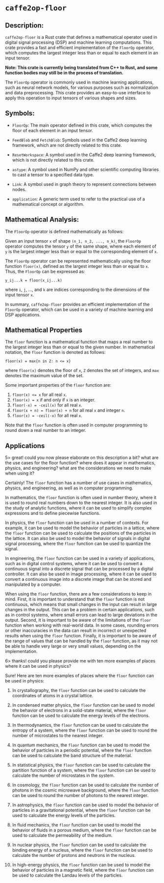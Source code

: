 # `caffe2op-floor`

## Description:

`caffe2op-floor` is a Rust crate that defines
a mathematical operator used in digital signal
processing (DSP) and machine learning
computations. This crate provides a fast and
efficient implementation of the `FloorOp`
operator, which computes the largest integer less
than or equal to each element in an input tensor.

**Note: This crate is currently being translated from C++ to Rust, and some function bodies may still be in the process of translation.**

The `FloorOp` operator is commonly used in machine
learning applications, such as neural network
models, for various purposes such as normalization
and data preprocessing. This crate provides an
easy-to-use interface to apply this operation to
input tensors of various shapes and sizes.

## Symbols:

- `FloorOp`: The main operator defined in this
  crate, which computes the floor of each element
  in an input tensor.

- `FeedBlob` and `FetchBlob`: Symbols used in the
  Caffe2 deep learning framework, which are not
  directly related to this crate.

- `ResetWorkspace`: A symbol used in the Caffe2
  deep learning framework, which is not directly
  related to this crate.

- `astype`: A symbol used in NumPy and other
  scientific computing libraries to cast a tensor
  to a specified data type.

- `Link`: A symbol used in graph theory to
  represent connections between nodes.

- `application`: A generic term used to refer to
  the practical use of a mathematical concept or
  algorithm.


## Mathematical Analysis:

The `FloorOp` operator is defined mathematically
as follows:

Given an input tensor `x` of shape `(n_1, n_2,
..., n_k)`, the `FloorOp` operator computes the
tensor `y` of the same shape, where each element
of `y` is the largest integer less than or equal
to the corresponding element of `x`.

The `FloorOp` operator can be represented
mathematically using the floor function
`floor(x)`, defined as the largest integer less
than or equal to `x`. Thus, the `FloorOp` can be
expressed as:

```
y_ij...k = floor(x_ij...k)
```

where `i`, `j`, ..., and `k` are indices
corresponding to the dimensions of the input
tensor `x`.

In summary, `caffe2op-floor` provides an efficient
implementation of the `FloorOp` operator, which
can be used in a variety of machine learning and
DSP applications.


## Mathematical Properties

The `floor` function is a mathematical function
that maps a real number to the largest integer
less than or equal to the given number. In
mathematical notation, the `floor` function is
denoted as follows:

```
floor(x) = max{n in Z: n <= x}
```

where `floor(x)` denotes the floor of `x`, `Z`
denotes the set of integers, and `max` denotes the
maximum value of the set.

Some important properties of the `floor` function
are:

1. `floor(x) <= x` for all real `x`.
2. `floor(x) = x` if and only if `x` is an integer.
3. `floor(-x) = -ceil(x)` for all real `x`.
4. `floor(x + n) = floor(x) + n` for all real `x` and integer `n`.
5. `floor(x) = -ceil(-x)` for all real `x`.

Note that the `floor` function is often used in
computer programming to round down a real number
to an integer.

## Applications
5> great! could you now please elaborate on this
description a bit? what are the use cases for the
floor function? where does it appear in
mathematics, physics, and engineering? what are
the considerations we need to make when using it?

Certainly! The `floor` function has a number of
use cases in mathematics, physics, and
engineering, as well as in computer programming.

In mathematics, the `floor` function is often used
in number theory, where it is used to round real
numbers down to the nearest integer. It is also
used in the study of analytic functions, where it
can be used to simplify complex expressions and to
define piecewise functions.

In physics, the `floor` function can be used in
a number of contexts. For example, it can be used
to model the behavior of particles in a lattice,
where the `floor` function can be used to
calculate the positions of the particles in the
lattice. It can also be used to model the behavior
of signals in digital signal processing, where the
`floor` function can be used to quantize the
signal.

In engineering, the `floor` function can be used
in a variety of applications, such as in digital
control systems, where it can be used to convert
a continuous signal into a discrete signal that
can be processed by a digital controller. It can
also be used in image processing, where it can be
used to convert a continuous image into a discrete
image that can be stored and manipulated by
a computer.

When using the `floor` function, there are a few
considerations to keep in mind. First, it is
important to understand that the `floor` function
is not continuous, which means that small changes
in the input can result in large changes in the
output. This can be a problem in certain
applications, such as in control systems, where
small errors can lead to large deviations in the
output. Second, it is important to be aware of the
limitations of the `floor` function when working
with real-world data. In some cases, rounding
errors or other inaccuracies in the data can
result in incorrect or unexpected results when
using the `floor` function. Finally, it is
important to be aware of the range of values that
can be handled by the `floor` function, as it may
not be able to handle very large or very small
values, depending on the implementation.

6> thanks! could you please provide me with ten
more examples of places where it can be used in
physics?

Sure! Here are ten more examples of places where
the `floor` function can be used in physics:

1. In crystallography, the `floor` function can be
used to calculate the coordinates of atoms in
a crystal lattice.

2. In condensed matter physics, the `floor`
function can be used to model the behavior of
electrons in a solid-state material, where the
`floor` function can be used to calculate the
energy levels of the electrons.

3. In thermodynamics, the `floor` function can be
used to calculate the entropy of a system, where
the `floor` function can be used to round the
number of microstates to the nearest integer.

4. In quantum mechanics, the `floor` function can
be used to model the behavior of particles in
a periodic potential, where the `floor` function
can be used to calculate the band structure of the
material.

5. In statistical physics, the `floor` function
can be used to calculate the partition function of
a system, where the `floor` function can be used
to calculate the number of microstates in the
system.

6. In cosmology, the `floor` function can be used
to calculate the number of photons in the cosmic
microwave background, where the `floor` function
can be used to round the number of photons to the
nearest integer.

7. In astrophysics, the `floor` function can be
used to model the behavior of particles in
a gravitational potential, where the `floor`
function can be used to calculate the energy
levels of the particles.

8. In fluid mechanics, the `floor` function can be
used to model the behavior of fluids in a porous
medium, where the `floor` function can be used to
calculate the permeability of the medium.

9. In nuclear physics, the `floor` function can be
used to calculate the binding energy of a nucleus,
where the `floor` function can be used to
calculate the number of protons and neutrons in
the nucleus.

10. In high-energy physics, the `floor` function
can be used to model the behavior of particles
in a magnetic field, where the `floor`
function can be used to calculate the Landau
levels of the particles.
